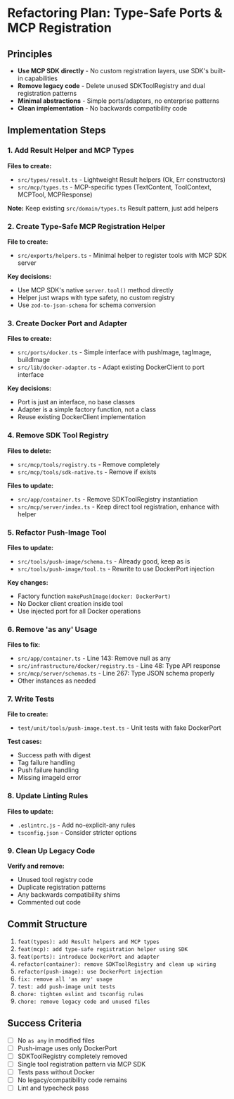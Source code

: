 # Refactoring Plan: Type-Safe Ports & MCP Registration

## Principles
- **Use MCP SDK directly** - No custom registration layers, use SDK's built-in capabilities
- **Remove legacy code** - Delete unused SDKToolRegistry and dual registration patterns
- **Minimal abstractions** - Simple ports/adapters, no enterprise patterns
- **Clean implementation** - No backwards compatibility code

## Implementation Steps

### 1. Add Result Helper and MCP Types
**Files to create:**
- `src/types/result.ts` - Lightweight Result helpers (Ok, Err constructors)
- `src/mcp/types.ts` - MCP-specific types (TextContent, ToolContext, MCPTool, MCPResponse)

**Note:** Keep existing `src/domain/types.ts` Result<T> pattern, just add helpers

### 2. Create Type-Safe MCP Registration Helper
**File to create:**
- `src/exports/helpers.ts` - Minimal helper to register tools with MCP SDK server

**Key decisions:**
- Use MCP SDK's native `server.tool()` method directly
- Helper just wraps with type safety, no custom registry
- Use `zod-to-json-schema` for schema conversion

### 3. Create Docker Port and Adapter
**Files to create:**
- `src/ports/docker.ts` - Simple interface with pushImage, tagImage, buildImage
- `src/lib/docker-adapter.ts` - Adapt existing DockerClient to port interface

**Key decisions:**
- Port is just an interface, no base classes
- Adapter is a simple factory function, not a class
- Reuse existing DockerClient implementation

### 4. Remove SDK Tool Registry
**Files to delete:**
- `src/mcp/tools/registry.ts` - Remove completely
- `src/mcp/tools/sdk-native.ts` - Remove if exists

**Files to update:**
- `src/app/container.ts` - Remove SDKToolRegistry instantiation
- `src/mcp/server/index.ts` - Keep direct tool registration, enhance with helper

### 5. Refactor Push-Image Tool
**Files to update:**
- `src/tools/push-image/schema.ts` - Already good, keep as is
- `src/tools/push-image/tool.ts` - Rewrite to use DockerPort injection

**Key changes:**
- Factory function `makePushImage(docker: DockerPort)`
- No Docker client creation inside tool
- Use injected port for all Docker operations

### 6. Remove 'as any' Usage
**Files to fix:**
- `src/app/container.ts` - Line 143: Remove null as any
- `src/infrastructure/docker/registry.ts` - Line 48: Type API response
- `src/mcp/server/schemas.ts` - Line 267: Type JSON schema properly
- Other instances as needed

### 7. Write Tests
**File to create:**
- `test/unit/tools/push-image.test.ts` - Unit tests with fake DockerPort

**Test cases:**
- Success path with digest
- Tag failure handling
- Push failure handling
- Missing imageId error

### 8. Update Linting Rules
**Files to update:**
- `.eslintrc.js` - Add no-explicit-any rules
- `tsconfig.json` - Consider stricter options

### 9. Clean Up Legacy Code
**Verify and remove:**
- Unused tool registry code
- Duplicate registration patterns
- Any backwards compatibility shims
- Commented out code

## Commit Structure
1. `feat(types): add Result helpers and MCP types`
2. `feat(mcp): add type-safe registration helper using SDK`
3. `feat(ports): introduce DockerPort and adapter`
4. `refactor(container): remove SDKToolRegistry and clean up wiring`
5. `refactor(push-image): use DockerPort injection`
6. `fix: remove all 'as any' usage`
7. `test: add push-image unit tests`
8. `chore: tighten eslint and tsconfig rules`
9. `chore: remove legacy code and unused files`

## Success Criteria
- [ ] No `as any` in modified files
- [ ] Push-image uses only DockerPort
- [ ] SDKToolRegistry completely removed
- [ ] Single tool registration pattern via MCP SDK
- [ ] Tests pass without Docker
- [ ] No legacy/compatibility code remains
- [ ] Lint and typecheck pass
